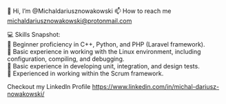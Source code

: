 👋 Hi, I’m @Michaldariusznowakowski
📫 How to reach me michaldariusznowakowski@protonmail.com

💻 Skills Snapshot:  
🚀 Beginner proficiency in C++, Python, and PHP (Laravel framework).  
🐧 Basic experience in working with the Linux environment, including configuration, compiling, and debugging.  
🧪 Basic experience in developing unit, integration, and design tests.  
🔄 Experienced in working within the Scrum framework.  
  
Checkout my LinkedIn Profile https://www.linkedin.com/in/michal-dariusz-nowakowski/  
